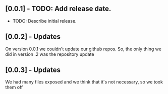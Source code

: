 ## [0.0.1] - TODO: Add release date.

* TODO: Describe initial release.

## [0.0.2] - Updates
On version 0.0.1 we couldn't update our github repos. So, the only thing we did in version .2
was the repository update

## [0.0.3] - Updates
We had many files exposed and we think that it's not necessary, so we took them off
